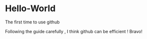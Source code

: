# Hello-World
The first time to use github

Following the guide carefully , I think github can be efficient !
Bravo!
